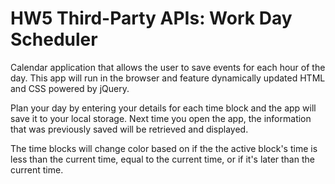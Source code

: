 # HW5 Third-Party APIs: Work Day Scheduler

Calendar application that allows the user to save events for each hour of the day. This app will run in the browser and feature dynamically updated HTML and CSS powered by jQuery.

Plan your day by entering your details for each time block and the app will save it to your local storage.  Next time you open the app, the information that was previously saved will be retrieved and displayed.

The time blocks will change color based on if the the active block's time is less than the current time, equal to the current time, or if it's later than the current time.  